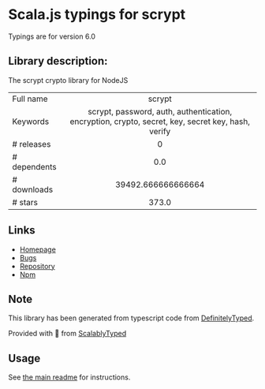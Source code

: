 
# Scala.js typings for scrypt

Typings are for version 6.0

## Library description:
The scrypt crypto library for NodeJS

|                    |                 |
| ------------------ | :-------------: |
| Full name          | scrypt |
| Keywords           | scrypt, password, auth, authentication, encryption, crypto, secret, key, secret key, hash, verify |
| # releases         | 0 |
| # dependents       | 0.0 |
| # downloads        | 39492.666666666664 |
| # stars            | 373.0 |

## Links
- [Homepage](https://github.com/barrysteyn/node-scrypt)
- [Bugs](https://github.com/barrysteyn/node-scrypt/issues)
- [Repository](https://github.com/barrysteyn/node-scrypt)
- [Npm](https://www.npmjs.com/package/scrypt)
    


## Note
This library has been generated from typescript code from [DefinitelyTyped](https://definitelytyped.org).

Provided with :purple_heart: from [ScalablyTyped](https://github.com/oyvindberg/ScalablyTyped)

## Usage
See [the main readme](../../readme.md) for instructions.


